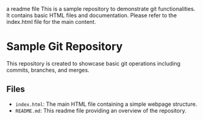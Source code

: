 a readme file
This is a sample repository to demonstrate git functionalities.
It contains basic HTML files and documentation.
Please refer to the index.html file for the main content.
# Sample Git Repository
This repository is created to showcase basic git operations including commits, branches, and merges.



## Files
- `index.html`: The main HTML file containing a simple webpage structure.
- `README.md`: This readme file providing an overview of the repository.
